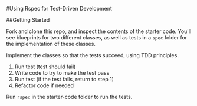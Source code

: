 #Using Rspec for Test-Driven Development

##Getting Started

Fork and clone this repo, and inspect the contents of the starter code. You'll see blueprints for two different classes, as well as tests in a `spec` folder for the implementation of these classes.

Implement the classes so that the tests succeed, using TDD principles.

1. Run test (test should fail)
2. Write code to try to make the test pass
3. Run test (if the test fails, return to step 1)
4. Refactor code if needed

Run `rspec` in the starter-code folder to run the tests.
